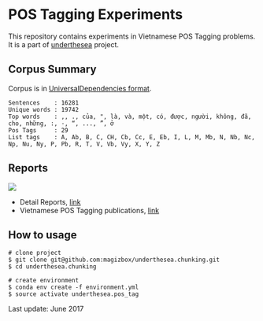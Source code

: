 # POS Tagging Experiments

This repository contains experiments in Vietnamese POS Tagging problems. It is a part of [underthesea](https://github.com/magizbox/underthesea) project.

## Corpus Summary 

Corpus is in [UniversalDependencies format](https://github.com/UniversalDependencies/UD_Vietnamese).

```
Sentences    : 16281
Unique words : 19742
Top words    : ,, ., của, ", là, và, một, có, được, người, không, đã, cho, những, :, -, “, ..., ”, ở
Pos Tags     : 29
List tags    : A, Ab, B, C, CH, Cb, Cc, E, Eb, I, L, M, Mb, N, Nb, Nc, Np, Nu, Ny, P, Pb, R, T, V, Vb, Vy, X, Y, Z
```
## Reports

![](https://img.shields.io/badge/accuracy-92.3%25-red.svg)

* Detail Reports, [link](https://docs.google.com/spreadsheets/d/12bqhU5NS9rxM9kY2pBjRSB6Av_XsoOonHEqiv-lDKZw/edit?usp=sharing)
* Vietnamese POS Tagging publications, [link](https://docs.google.com/spreadsheets/d/12bqhU5NS9rxM9kY2pBjRSB6Av_XsoOonHEqiv-lDKZw/edit#gid=26250307)

## How to usage

```
# clone project
$ git clone git@github.com:magizbox/underthesea.chunking.git
$ cd underthesea.chunking

# create environment
$ conda env create -f environment.yml
$ source activate underthesea.pos_tag
```
Last update: June 2017